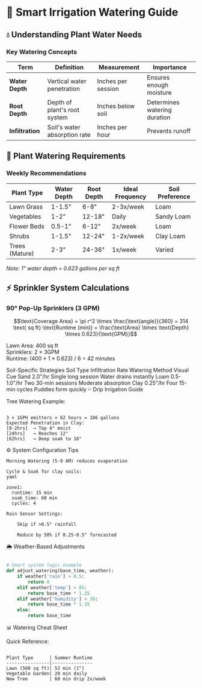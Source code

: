 # 🌱 Smart Irrigation Watering Guide

## 💧 Understanding Plant Water Needs

### Key Watering Concepts
| Term            | Definition                          | Measurement               | Importance                     |
|-----------------|-------------------------------------|---------------------------|--------------------------------|
| **Water Depth** | Vertical water penetration          | Inches per session        | Ensures enough moisture        |
| **Root Depth**  | Depth of plant's root system        | Inches below soil         | Determines watering duration   |
| **Infiltration**| Soil's water absorption rate        | Inches per hour           | Prevents runoff               |

## 🌱 Plant Watering Requirements

### Weekly Recommendations
| Plant Type       | Water Depth | Root Depth | Ideal Frequency | Soil Preference |
|------------------|-------------|------------|-----------------|-----------------|
| Lawn Grass       | 1-1.5"      | 6-8"       | 2-3x/week       | Loam            |
| Vegetables       | 1-2"        | 12-18"     | Daily           | Sandy Loam      |
| Flower Beds      | 0.5-1"      | 6-12"      | 2x/week         | Loam            |
| Shrubs           | 1-1.5"      | 12-24"     | 1-2x/week       | Clay Loam       |
| Trees (Mature)   | 2-3"        | 24-36"     | 1x/week         | Varied          |

*Note: 1" water depth = 0.623 gallons per sq ft*

## ⚡ Sprinkler System Calculations

### 90° Pop-Up Sprinklers (3 GPM)
```math
\text{Coverage Area} = \pi r^2 \times \frac{\text{angle}}{360} = 314 \text{ sq ft}
\text{Runtime (min)} = \frac{\text{Area} \times \text{Depth} \times 0.623}{\text{GPM}}
```

Lawn Area: 400 sq ft  
Sprinklers: 2 × 3GPM  
Runtime: (400 × 1 × 0.623) / 6 = 42 minutes

Soil-Specific Strategies
Soil Type	Infiltration Rate	Watering Method	Visual Cue
Sand	2.0"/hr	Single long session	Water drains instantly
Loam	0.5-1.0"/hr	Two 30-min sessions	Moderate absorption
Clay	0.25"/hr	Four 15-min cycles	Puddles form quickly
💦 Drip Irrigation Guide

Tree Watering Example:
```plaintext

3 × 1GPH emitters × 62 hours = 186 gallons
Expected Penetration in Clay:
[0-2hrs]  → Top 4" moist
[24hrs]   → Reaches 12"
[62hrs]   → Deep soak to 16"
```
⚙️ System Configuration Tips

    Morning Watering (5-9 AM) reduces evaporation

    Cycle & Soak for clay soils:
    yaml

    zone1:
      runtime: 15 min
      soak_time: 60 min
      cycles: 4

    Rain Sensor Settings:

        Skip if >0.5" rainfall

        Reduce by 50% if 0.25-0.5" forecasted

🌦️ Weather-Based Adjustments
```python

# Smart system logic example
def adjust_watering(base_time, weather):
    if weather['rain'] > 0.5:
        return 0
    elif weather['temp'] > 85:
        return base_time * 1.25
    elif weather['humidity'] < 30:
        return base_time * 1.15
    else:
        return base_time
```
📊 Watering Cheat Sheet

Quick Reference:
```plaintext

Plant Type      | Summer Runtime
----------------|---------------
Lawn (500 sq ft)| 52 min (1")
Vegetable Garden| 20 min daily
New Tree        | 60 min drip 2x/week
```
